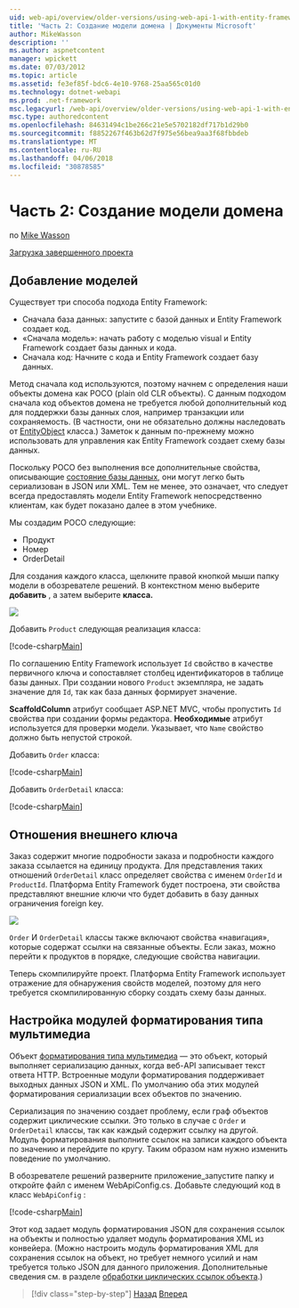```yaml
---
uid: web-api/overview/older-versions/using-web-api-1-with-entity-framework-5/using-web-api-with-entity-framework-part-2
title: 'Часть 2: Создание модели домена | Документы Microsoft'
author: MikeWasson
description: ''
ms.author: aspnetcontent
manager: wpickett
ms.date: 07/03/2012
ms.topic: article
ms.assetid: fe3ef85f-bdc6-4e10-9768-25aa565c01d0
ms.technology: dotnet-webapi
ms.prod: .net-framework
msc.legacyurl: /web-api/overview/older-versions/using-web-api-1-with-entity-framework-5/using-web-api-with-entity-framework-part-2
msc.type: authoredcontent
ms.openlocfilehash: 84631494c1be266c21e5e5702182df717b1d29b0
ms.sourcegitcommit: f8852267f463b62d7f975e56bea9aa3f68fbbdeb
ms.translationtype: MT
ms.contentlocale: ru-RU
ms.lasthandoff: 04/06/2018
ms.locfileid: "30878585"
---
```

<a name="part-2-creating-the-domain-models"></a>Часть 2: Создание модели домена
====================
по [Mike Wasson](https://github.com/MikeWasson)

[Загрузка завершенного проекта](http://code.msdn.microsoft.com/ASP-NET-Web-API-with-afa30545)

## <a name="add-models"></a>Добавление моделей

Существует три способа подхода Entity Framework:

- Сначала база данных: запустите с базой данных и Entity Framework создает код.
- «Сначала модель»: начать работу с моделью visual и Entity Framework создает базы данных и кода.
- Сначала код: Начните с кода и Entity Framework создает базу данных.

Метод сначала код используются, поэтому начнем с определения наши объекты домена как POCO (plain old CLR объекты). С данным подходом сначала код объектов домена не требуется любой дополнительный код для поддержки базы данных слоя, например транзакции или сохраняемость. (В частности, они не обязательно должны наследовать от [EntityObject](https://msdn.microsoft.com/library/system.data.objects.dataclasses.entityobject.aspx) класса.) Заметок к данным по-прежнему можно использовать для управления как Entity Framework создает схему базы данных.

Поскольку POCO без выполнения все дополнительные свойства, описывающие [состояние базы данных](https://msdn.microsoft.com/library/system.data.entitystate.aspx), они могут легко быть сериализован в JSON или XML. Тем не менее, это означает, что следует всегда предоставлять модели Entity Framework непосредственно клиентам, как будет показано далее в этом учебнике.

Мы создадим POCO следующие:

- Продукт
- Номер
- OrderDetail

Для создания каждого класса, щелкните правой кнопкой мыши папку модели в обозревателе решений. В контекстном меню выберите **добавить** , а затем выберите **класса.**

![](using-web-api-with-entity-framework-part-2/_static/image1.png)

Добавить `Product` следующая реализация класса:

[!code-csharp[Main](using-web-api-with-entity-framework-part-2/samples/sample1.cs)]

По соглашению Entity Framework использует `Id` свойство в качестве первичного ключа и сопоставляет столбец идентификаторов в таблице базы данных. При создании нового `Product` экземпляра, не задать значение для `Id`, так как база данных формирует значение.

**ScaffoldColumn** атрибут сообщает ASP.NET MVC, чтобы пропустить `Id` свойства при создании формы редактора. **Необходимые** атрибут используется для проверки модели. Указывает, что `Name` свойство должно быть непустой строкой.

Добавить `Order` класса:

[!code-csharp[Main](using-web-api-with-entity-framework-part-2/samples/sample2.cs)]

Добавить `OrderDetail` класса:

[!code-csharp[Main](using-web-api-with-entity-framework-part-2/samples/sample3.cs)]

## <a name="foreign-key-relations"></a>Отношения внешнего ключа

Заказ содержит многие подробности заказа и подробности каждого заказа ссылается на единицу продукта. Для представления таких отношений `OrderDetail` класс определяет свойства с именем `OrderId` и `ProductId`. Платформа Entity Framework будет построена, эти свойства представляют внешние ключи что будет добавить в базу данных ограничения foreign key.

![](using-web-api-with-entity-framework-part-2/_static/image2.png)

`Order` И `OrderDetail` классы также включают свойства «навигация», которые содержат ссылки на связанные объекты. Если заказ, можно перейти к продуктов в порядке, следующие свойства навигации.

Теперь скомпилируйте проект. Платформа Entity Framework использует отражение для обнаружения свойств моделей, поэтому для него требуется скомпилированную сборку создать схему базы данных.

## <a name="configure-the-media-type-formatters"></a>Настройка модулей форматирования типа мультимедиа

Объект [форматирования типа мультимедиа](../../formats-and-model-binding/media-formatters.md) — это объект, который выполняет сериализацию данных, когда веб-API записывает текст ответа HTTP. Встроенные модули форматирования поддерживает выходных данных JSON и XML. По умолчанию оба этих модулей форматирования сериализации всех объектов по значению.

Сериализация по значению создает проблему, если граф объектов содержит циклические ссылки. Это только в случае с `Order` и `OrderDetail` классы, так как каждый содержит ссылку на другой. Модуль форматирования выполните ссылок на записи каждого объекта по значению и перейдите по кругу. Таким образом нам нужно изменить поведение по умолчанию.

В обозревателе решений разверните приложение\_запустите папку и откройте файл с именем WebApiConfig.cs. Добавьте следующий код в класс `WebApiConfig` :

[!code-csharp[Main](using-web-api-with-entity-framework-part-2/samples/sample4.cs?highlight=11)]

Этот код задает модуль форматирования JSON для сохранения ссылок на объекты и полностью удаляет модуль форматирования XML из конвейера. (Можно настроить модуль форматирования XML для сохранения ссылок на объект, но требует немного усилий и нам требуется только JSON для данного приложения. Дополнительные сведения см. в разделе [обработки циклических ссылок объекта](../../formats-and-model-binding/json-and-xml-serialization.md#handling_circular_object_references).)

> [!div class="step-by-step"]
> [Назад](using-web-api-with-entity-framework-part-1.md)
> [Вперед](using-web-api-with-entity-framework-part-3.md)
